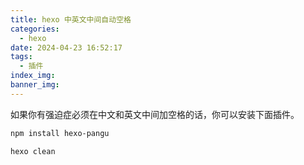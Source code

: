 ```yaml
---
title: hexo 中英文中间自动空格
categories:
  - hexo
date: 2024-04-23 16:52:17
tags:
  - 插件
index_img:
banner_img:
---
```


如果你有强迫症必须在中文和英文中间加空格的话，你可以安装下面插件。

```bash
npm install hexo-pangu
```

```bash
hexo clean
```